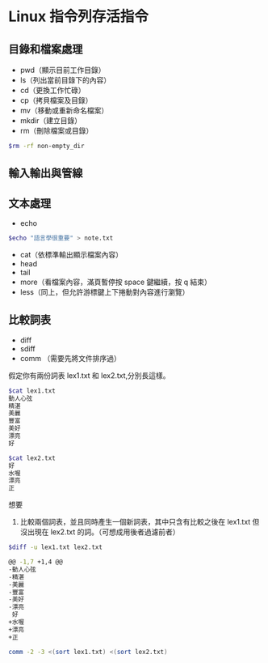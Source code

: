 # Linux 指令列存活指令



## 目錄和檔案處理
- pwd（顯示目前工作目錄）
- ls（列出當前目錄下的內容）
- cd（更換工作忙碌）
- cp（拷貝檔案及目錄）
- mv（移動或重新命名檔案）
- mkdir（建立目錄）
- rm（刪除檔案或目錄）

```bash
$rm -rf non-empty_dir
```

## 輸入輸出與管線



## 文本處理

- echo

```bash
$echo "語言學很重要" > note.txt
```
- cat（依標準輸出顯示檔案內容）
- head
- tail
- more（看檔案內容，滿頁暫停按 space 鍵繼續，按 q 結束）
- less（同上，但允許游標鍵上下捲動對內容進行瀏覽）

## 比較詞表

- diff
- sdiff
- comm （需要先將文件排序過）

假定你有兩份詞表 lex1.txt 和 lex2.txt,分別長這樣。

```bash
$cat lex1.txt
動人心弦
精湛
美麗
豐富
美好
漂亮
好

$cat lex2.txt
好
水喔
漂亮
正

```

想要
1. 比較兩個詞表，並且同時產生一個新詞表，其中只含有比較之後在 lex1.txt 但沒出現在 lex2.txt 的詞。（可想成用後者過濾前者）

```bash
$diff -u lex1.txt lex2.txt

@@ -1,7 +1,4 @@
-動人心弦
-精湛
-美麗
-豐富
-美好
-漂亮
 好
+水喔
+漂亮
+正

```


```bash
comm -2 -3 <(sort lex1.txt) <(sort lex2.txt)
```

